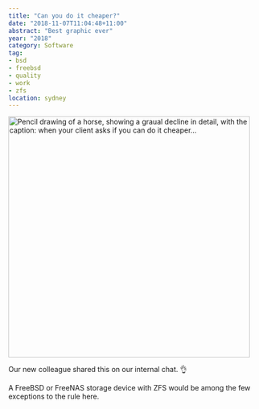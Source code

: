 ```yaml
---
title: "Can you do it cheaper?"
date: "2018-11-07T11:04:48+11:00"
abstract: "Best graphic ever"
year: "2018"
category: Software
tag:
- bsd
- freebsd
- quality
- work
- zfs
location: sydney
---
```

<p><img src="https://rubenerd.com/files/2018/ifyoucandocheaper.jpg" alt="Pencil drawing of a horse, showing a graual decline in detail, with the caption: when your client asks if you can do it cheaper..." style="width:480px; height:480px;" /></p>

Our new colleague shared this on our internal chat. 👌

A FreeBSD or FreeNAS storage device with ZFS would be among the few exceptions to the rule here.

